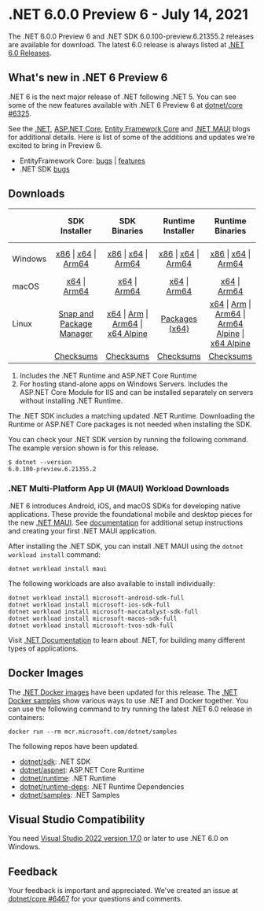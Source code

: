 # .NET 6.0.0 Preview 6 - July 14, 2021

The .NET 6.0.0 Preview 6 and .NET SDK 6.0.100-preview.6.21355.2 releases are available for download. The latest 6.0 release is always listed at [.NET 6.0 Releases](../README.md).

## What's new in .NET 6 Preview 6

.NET 6 is the next major release of .NET following .NET 5. You can see some of the new features available with .NET 6 Preview 6 at [dotnet/core #6325](https://github.com/dotnet/core/issues/6325).

See the [.NET][dotnet-blog], [ASP.NET Core][aspnet-blog], [Entity Framework Core][ef-blog] and [.NET MAUI][maui-blog] blogs for additional details.
Here is list of some of the additions and updates we're excited to bring in Preview 6.

* EntityFramework Core: [bugs][ef_bugs] | [features][ef_features]
* .NET SDK [bugs][sdk_bugs]

## Downloads

|           | SDK Installer                        | SDK Binaries                 | Runtime Installer                                        | Runtime Binaries                                 | ASP.NET Core Runtime           |Windows Desktop Runtime          |
| --------- | :------------------------------------------:     | :----------------------:                 | :---------------------------:                            | :-------------------------:                      | :-----------------:            | :-----------------:            |
| Windows   | [x86][dotnet-sdk-win-x86.exe] \| [x64][dotnet-sdk-win-x64.exe] \| [Arm64][dotnet-sdk-win-arm64.exe] | [x86][dotnet-sdk-win-x86.zip] \| [x64][dotnet-sdk-win-x64.zip] \|  [Arm64][dotnet-sdk-win-arm64.zip] | [x86][dotnet-runtime-win-x86.exe] \| [x64][dotnet-runtime-win-x64.exe] \| [Arm64][dotnet-runtime-win-arm64.exe] | [x86][dotnet-runtime-win-x86.zip] \| [x64][dotnet-runtime-win-x64.zip] \| [Arm64][dotnet-runtime-win-arm64.zip] | [x86][aspnetcore-runtime-win-x86.exe] \| [x64][aspnetcore-runtime-win-x64.exe] \|; [Hosting Bundle][dotnet-hosting-win.exe] | [x86][windowsdesktop-runtime-win-x86.exe] \| [x64][windowsdesktop-runtime-win-x64.exe] \| [Arm64][windowsdesktop-runtime-win-Arm64.exe] |
| macOS     | [x64][dotnet-sdk-osx-x64.pkg] \| [Arm64][dotnet-sdk-osx-arm64.pkg] | [x64][dotnet-sdk-osx-x64.tar.gz]  \| [Arm64][dotnet-sdk-osx-arm64.tar.gz]  | [x64][dotnet-runtime-osx-x64.pkg] \| [Arm64][dotnet-runtime-osx-arm64.pkg] | [x64][dotnet-runtime-osx-x64.tar.gz] \| [Arm64][dotnet-runtime-osx-arm64.tar.gz] | [x64][aspnetcore-runtime-osx-x64.tar.gz] \| [Arm64][aspnetcore-runtime-osx-arm64.tar.gz]  | - |
| Linux     |  [Snap and Package Manager](../install.md) | [x64][dotnet-sdk-linux-x64.tar.gz] \| [Arm][dotnet-sdk-linux-arm.tar.gz] \| [Arm64][dotnet-sdk-linux-arm64.tar.gz] \| [x64 Alpine][dotnet-sdk-linux-musl-x64.tar.gz] | [Packages (x64)][linux-packages] | [x64][dotnet-runtime-linux-x64.tar.gz] \| [Arm][dotnet-runtime-linux-arm.tar.gz] \| [Arm64][dotnet-runtime-linux-arm64.tar.gz] \| [Arm64 Alpine][dotnet-runtime-linux-musl-arm64.tar.gz] \| [x64 Alpine][dotnet-runtime-linux-musl-x64.tar.gz] | [x64][aspnetcore-runtime-linux-x64.tar.gz]  \| [Arm][aspnetcore-runtime-linux-arm.tar.gz] \| [Arm64][aspnetcore-runtime-linux-arm64.tar.gz]  \| [x64 Alpine][aspnetcore-runtime-linux-musl-x64.tar.gz] \| [Arm64 Alpine][aspnetcore-runtime-linux-musl-arm64.tar.gz] | - |
|  | [Checksums][checksums-sdk]                             | [Checksums][checksums-sdk]                                      | [Checksums][checksums-runtime]                             | [Checksums][checksums-runtime]  | [Checksums][checksums-runtime]  | [Checksums][checksums-runtime] |

1. Includes the .NET Runtime and ASP.NET Core Runtime
2. For hosting stand-alone apps on Windows Servers. Includes the ASP.NET Core Module for IIS and can be installed separately on servers without installing .NET Runtime.

The .NET SDK includes a matching updated .NET Runtime. Downloading the Runtime or ASP.NET Core packages is not needed when installing the SDK.

You can check your .NET SDK version by running the following command. The example version shown is for this release.

```console
$ dotnet --version
6.0.100-preview.6.21355.2
```

### .NET Multi-Platform App UI (MAUI) Workload Downloads

.NET 6 introduces Android, iOS, and macOS SDKs for developing native applications. These provide the foundational mobile and desktop pieces for the new [.NET MAUI](https://github.com/dotnet/maui). See [documentation](https://learn.microsoft.com/dotnet/maui/get-started/installation) for additional setup instructions and creating your first .NET MAUI application.

After installing the .NET SDK, you can install .NET MAUI using the `dotnet workload install` command:

```console
dotnet workload install maui
```

The following workloads are also available to install individually:

```console
dotnet workload install microsoft-android-sdk-full
dotnet workload install microsoft-ios-sdk-full
dotnet workload install microsoft-maccatalyst-sdk-full
dotnet workload install microsoft-macos-sdk-full
dotnet workload install microsoft-tvos-sdk-full
```

Visit [.NET Documentation](https://learn.microsoft.com/dotnet/core/) to learn about .NET, for building many different types of applications.

## Docker Images

The [.NET Docker images](https://hub.docker.com/_/microsoft-dotnet) have been updated for this release. The [.NET Docker samples](https://github.com/dotnet/dotnet-docker/blob/main/samples/README.md) show various ways to use .NET and Docker together. You can use the following command to try running the latest .NET 6.0 release in containers:

```console
docker run --rm mcr.microsoft.com/dotnet/samples
```

The following repos have been updated.

* [dotnet/sdk](https://github.com/dotnet/dotnet-docker/blob/main/README.sdk.md): .NET SDK
* [dotnet/aspnet](https://github.com/dotnet/dotnet-docker/blob/main/README.aspnet.md): ASP.NET Core Runtime
* [dotnet/runtime](https://github.com/dotnet/dotnet-docker/blob/main/README.runtime.md): .NET Runtime
* [dotnet/runtime-deps](https://github.com/dotnet/dotnet-docker/blob/main/README.runtime.md): .NET Runtime Dependencies
* [dotnet/samples](https://github.com/dotnet/dotnet-docker/blob/main/README.samples.md): .NET Samples

## Visual Studio Compatibility

You need [Visual Studio 2022 version 17.0](https://visualstudio.microsoft.com) or later to use .NET 6.0 on Windows.

## Feedback

Your feedback is important and appreciated. We've created an issue at [dotnet/core #6467](https://github.com/dotnet/core/issues/6467) for your questions and comments.

[checksums-runtime]: https://builds.dotnet.microsoft.com/dotnet/checksums/6.0.0-preview.6-sha.txt
[checksums-sdk]: https://builds.dotnet.microsoft.com/dotnet/checksums/6.0.0-preview.6-sha.txt

[dotnet-blog]:  https://devblogs.microsoft.com/dotnet/announcing-net-6-preview-6/
[aspnet-blog]: https://devblogs.microsoft.com/aspnet/asp-net-core-updates-in-net-6-preview-6
[maui-blog]: https://devblogs.microsoft.com/dotnet/announcing-net-maui-preview-6/
[ef-blog]: https://devblogs.microsoft.com/dotnet/announcing-entity-framework-core-6-0-preview-6-configure-conventions
[ef_bugs]: https://github.com/dotnet/efcore/issues?q=is%3Aissue+milestone%3A6.0.0-preview6+is%3Aclosed+label%3Atype-bug
[ef_features]: https://github.com/dotnet/efcore/issues?q=is%3Aissue+milestone%3A6.0.0-preview6+is%3Aclosed+label%3Atype-enhancement

[sdk_bugs]: https://github.com/dotnet/sdk/issues?q=is%3Aissue+is%3Aclosed+milestone%3A6.0.1xx
[linux-packages]: ../install-linux.md

[//]: # ( Runtime 6.0.0-preview.6.21352.12)
[dotnet-runtime-linux-arm.tar.gz]: https://download.visualstudio.microsoft.com/download/pr/8338df6d-f649-447f-8998-e393c63c6645/19f0f84b693fc54222b50870baca4899/dotnet-runtime-6.0.0-preview.6.21352.12-linux-arm.tar.gz
[dotnet-runtime-linux-arm64.tar.gz]: https://download.visualstudio.microsoft.com/download/pr/28b6d195-c69d-445a-b1c1-821e1a1cd8a1/6c85254b5cd005094a41ebd56774d4e5/dotnet-runtime-6.0.0-preview.6.21352.12-linux-arm64.tar.gz
[dotnet-runtime-linux-musl-arm64.tar.gz]: https://download.visualstudio.microsoft.com/download/pr/b1434d75-89c3-4b52-9a43-870c0a017897/6c50fdffdc2bd153c809e8dad409c9fe/dotnet-runtime-6.0.0-preview.6.21352.12-linux-musl-arm64.tar.gz
[dotnet-runtime-linux-musl-x64.tar.gz]: https://download.visualstudio.microsoft.com/download/pr/026cb7b2-fe95-4234-878e-410f678112f9/659fe44ad45762b42a13e66dd2795028/dotnet-runtime-6.0.0-preview.6.21352.12-linux-musl-x64.tar.gz
[dotnet-runtime-linux-x64.tar.gz]: https://download.visualstudio.microsoft.com/download/pr/841cf439-e6c6-4164-ae75-e4f1f3aafe0c/fd64b0395f6f0dee9ed184d918e49cd7/dotnet-runtime-6.0.0-preview.6.21352.12-linux-x64.tar.gz
[dotnet-runtime-osx-arm64.pkg]: https://download.visualstudio.microsoft.com/download/pr/3e5fcfb9-e470-4989-9677-39dc2fafd154/6b2a23abd069560e975e4c517df7b74c/dotnet-runtime-6.0.0-preview.6.21352.12-osx-arm64.pkg
[dotnet-runtime-osx-arm64.tar.gz]: https://download.visualstudio.microsoft.com/download/pr/e6e0f9af-9d3a-4a31-b260-666b0b3e4221/51b3052f9c84277b38578c5d7281dc4a/dotnet-runtime-6.0.0-preview.6.21352.12-osx-arm64.tar.gz
[dotnet-runtime-osx-x64.pkg]: https://download.visualstudio.microsoft.com/download/pr/fd4e78c4-eb09-4e98-9a60-0cf796a8af20/1095c137d3801cffaa6ada35eae0c1a3/dotnet-runtime-6.0.0-preview.6.21352.12-osx-x64.pkg
[dotnet-runtime-osx-x64.tar.gz]: https://download.visualstudio.microsoft.com/download/pr/67ae4f96-a7b5-49e3-809d-50de8e771c0f/ef5e3b6a1ff3abcf881b7ae880253469/dotnet-runtime-6.0.0-preview.6.21352.12-osx-x64.tar.gz
[dotnet-runtime-win-arm64.exe]: https://download.visualstudio.microsoft.com/download/pr/e40dee15-1d90-4917-8a41-d5ce3f218407/4b412277f3b9c39e9288bb4020240546/dotnet-runtime-6.0.0-preview.6.21352.12-win-arm64.exe
[dotnet-runtime-win-arm64.zip]: https://download.visualstudio.microsoft.com/download/pr/b68e27f8-d382-40f6-adc9-17aa1013925d/7cbd7bb99d2f181c40290b97018071b5/dotnet-runtime-6.0.0-preview.6.21352.12-win-arm64.zip
[dotnet-runtime-win-x64.exe]: https://download.visualstudio.microsoft.com/download/pr/d8031c86-e522-40eb-8c5e-edffcd711268/1880257fd9d1cdff0d3d4733c7246376/dotnet-runtime-6.0.0-preview.6.21352.12-win-x64.exe
[dotnet-runtime-win-x64.zip]: https://download.visualstudio.microsoft.com/download/pr/7282c65e-b906-48b7-b8f7-6bf3a6f980f0/ca7af999c52955ffdc45300b1de97a08/dotnet-runtime-6.0.0-preview.6.21352.12-win-x64.zip
[dotnet-runtime-win-x86.exe]: https://download.visualstudio.microsoft.com/download/pr/547ecbd0-9861-4ad1-beab-cfb256c2d212/f1e11ce269c7e8b8d91139075cde2d59/dotnet-runtime-6.0.0-preview.6.21352.12-win-x86.exe
[dotnet-runtime-win-x86.zip]: https://download.visualstudio.microsoft.com/download/pr/fa4333d5-b145-4bd1-b86d-101e758ff253/3b813e4a0f98fcc4f9f0930ab43a26df/dotnet-runtime-6.0.0-preview.6.21352.12-win-x86.zip

[//]: # ( WindowsDesktop 6.0.0-preview.6.21353.1)
[windowsdesktop-runtime-win-arm64.exe]: https://download.visualstudio.microsoft.com/download/pr/7c074ee8-043b-4f50-a135-e198b4a26bb2/fc4e30c8c0a7266cc92fbe7221173fad/windowsdesktop-runtime-6.0.0-preview.6.21353.1-win-arm64.exe
[windowsdesktop-runtime-win-x64.exe]: https://download.visualstudio.microsoft.com/download/pr/b6bef7e7-7d36-41fa-a937-119a786bdae3/b8251935ec30137f6d83dab3e6f1f12c/windowsdesktop-runtime-6.0.0-preview.6.21353.1-win-x64.exe
[windowsdesktop-runtime-win-x86.exe]: https://download.visualstudio.microsoft.com/download/pr/14c95c30-bc3b-43d9-b569-4e388ab7ab19/2e3b68dc6ee53a6aab3f71ad891215d3/windowsdesktop-runtime-6.0.0-preview.6.21353.1-win-x86.exe

[//]: # ( ASP 6.0.0-preview.6.21355.2)
[aspnetcore-runtime-linux-arm.tar.gz]: https://download.visualstudio.microsoft.com/download/pr/fead33a0-bfa8-4a3c-93c2-fa6dcd7fce47/11681525584ed1a381ecae3536693250/aspnetcore-runtime-6.0.0-preview.6.21355.2-linux-arm.tar.gz
[aspnetcore-runtime-linux-arm64.tar.gz]: https://download.visualstudio.microsoft.com/download/pr/7535469b-06d6-407d-b751-732ba8ba12d2/9ae4e842565ae3c50e5c2673c06bbe37/aspnetcore-runtime-6.0.0-preview.6.21355.2-linux-arm64.tar.gz
[aspnetcore-runtime-linux-musl-arm64.tar.gz]: https://download.visualstudio.microsoft.com/download/pr/bab174a9-3aef-467a-82d3-3fec5a8e562a/ea80ec9fb413a934e5b8f4d2e60ec5c7/aspnetcore-runtime-6.0.0-preview.6.21355.2-linux-musl-arm64.tar.gz
[aspnetcore-runtime-linux-musl-x64.tar.gz]: https://download.visualstudio.microsoft.com/download/pr/0678c787-648a-4385-9b33-af728cba9e0b/56171f0269e38da631bf1ed416edb7d9/aspnetcore-runtime-6.0.0-preview.6.21355.2-linux-musl-x64.tar.gz
[aspnetcore-runtime-linux-x64.tar.gz]: https://download.visualstudio.microsoft.com/download/pr/24e3144f-550d-49a2-bb40-8fb06aaf29a8/300b021763dbff231af63adb28ec6abd/aspnetcore-runtime-6.0.0-preview.6.21355.2-linux-x64.tar.gz
[aspnetcore-runtime-osx-arm64.tar.gz]: https://download.visualstudio.microsoft.com/download/pr/3830a164-7a1d-43b9-ad38-175f11a3731c/2f9e05c8da288e93154810154616dfa2/aspnetcore-runtime-6.0.0-preview.6.21355.2-osx-arm64.tar.gz
[aspnetcore-runtime-osx-x64.tar.gz]: https://download.visualstudio.microsoft.com/download/pr/392fdec4-7fee-4b86-9497-c1f63eb87acb/e5c215160b9e93e43f581e59bff87c9d/aspnetcore-runtime-6.0.0-preview.6.21355.2-osx-x64.tar.gz
[aspnetcore-runtime-win-x64.exe]: https://download.visualstudio.microsoft.com/download/pr/02355756-f7fc-43fc-a752-e7dbf3098b1c/4972c4b8b2973b00042a11d39a2d3d10/aspnetcore-runtime-6.0.0-preview.6.21355.2-win-x64.exe
[aspnetcore-runtime-win-x86.exe]: https://download.visualstudio.microsoft.com/download/pr/1bfa5cd7-d533-4457-90c4-e412610464d0/7b3fc132d204581a9d0f2c809e5b837f/aspnetcore-runtime-6.0.0-preview.6.21355.2-win-x86.exe
[dotnet-hosting-win.exe]: https://download.visualstudio.microsoft.com/download/pr/cf05db87-6052-43ae-8cda-c0aaf1e455d9/a09408560e38c80529d42bbf1bdf552b/dotnet-hosting-6.0.0-preview.6.21355.2-win.exe

[//]: # ( SDK 6.0.100-preview.6.21355.2 )
[dotnet-sdk-linux-arm.tar.gz]: https://download.visualstudio.microsoft.com/download/pr/5aed712c-c0bc-43fd-9fca-9483af66c8f1/66093c96a21248ee1ec77110478d13b3/dotnet-sdk-6.0.100-preview.6.21355.2-linux-arm.tar.gz
[dotnet-sdk-linux-arm64.tar.gz]: https://download.visualstudio.microsoft.com/download/pr/8a6a12fc-35bb-47ca-9353-b1e97d569382/61221db91a720e7ae5833460f2ea53d2/dotnet-sdk-6.0.100-preview.6.21355.2-linux-arm64.tar.gz
[dotnet-sdk-linux-musl-x64.tar.gz]: https://download.visualstudio.microsoft.com/download/pr/41ee1046-a104-4983-82c3-1a33f6b85e31/658fc456b3b8b4435f7556a2c5d5f16d/dotnet-sdk-6.0.100-preview.6.21355.2-linux-musl-x64.tar.gz
[dotnet-sdk-linux-x64.tar.gz]: https://download.visualstudio.microsoft.com/download/pr/45f9f84c-dbe6-458e-bea1-c1e931802486/995edcbcd852a07b0a285626f30afb33/dotnet-sdk-6.0.100-preview.6.21355.2-linux-x64.tar.gz
[dotnet-sdk-osx-arm64.pkg]: https://download.visualstudio.microsoft.com/download/pr/10bb818e-3d14-435c-a76b-40da0a8c561a/616dd2f1d72c8725270530bf67907068/dotnet-sdk-6.0.100-preview.6.21355.2-osx-arm64.pkg
[dotnet-sdk-osx-arm64.tar.gz]: https://download.visualstudio.microsoft.com/download/pr/fd0b8343-1875-4ffc-aab6-00d57ac223a2/00d7942d7ed9c4333f6f0be9d9678e60/dotnet-sdk-6.0.100-preview.6.21355.2-osx-arm64.tar.gz
[dotnet-sdk-osx-x64.pkg]: https://download.visualstudio.microsoft.com/download/pr/767abef9-9636-47a7-9929-6ac4201b6837/95c3c13e937efb01255843a6d4adf9ed/dotnet-sdk-6.0.100-preview.6.21355.2-osx-x64.pkg
[dotnet-sdk-osx-x64.tar.gz]: https://download.visualstudio.microsoft.com/download/pr/fb01b89f-c07d-4e3f-b9c1-a8d3a074f290/4df3bd673a530e8febcf0089dc698106/dotnet-sdk-6.0.100-preview.6.21355.2-osx-x64.tar.gz
[dotnet-sdk-win-arm64.exe]: https://download.visualstudio.microsoft.com/download/pr/af2fcf31-22b3-43c9-b127-d3d2569a4e76/396c947b23cd32f49e2cb12321321d65/dotnet-sdk-6.0.100-preview.6.21355.2-win-arm64.exe
[dotnet-sdk-win-arm64.zip]: https://download.visualstudio.microsoft.com/download/pr/96dfe5eb-3837-4541-8878-7258647e8fd7/d90954b202dd3bbb0608fc68080a0bfb/dotnet-sdk-6.0.100-preview.6.21355.2-win-arm64.zip
[dotnet-sdk-win-x64.exe]: https://download.visualstudio.microsoft.com/download/pr/9da8718a-a4cf-42dc-a86c-1ea648acf136/73e158f3e4dfb1446595d0dba5b6343a/dotnet-sdk-6.0.100-preview.6.21355.2-win-x64.exe
[dotnet-sdk-win-x64.zip]: https://download.visualstudio.microsoft.com/download/pr/a83c721e-ae81-4d88-9c3e-239e08e664be/ef2e40c18b8f87611477376bc3f6a8e5/dotnet-sdk-6.0.100-preview.6.21355.2-win-x64.zip
[dotnet-sdk-win-x86.exe]: https://download.visualstudio.microsoft.com/download/pr/8598c905-5911-4f50-9e8b-1f4dc53d213c/5f57f06cc04861b2f01ded57de212636/dotnet-sdk-6.0.100-preview.6.21355.2-win-x86.exe
[dotnet-sdk-win-x86.zip]: https://download.visualstudio.microsoft.com/download/pr/6395e8ff-c40e-450b-a663-23aa1b29c19f/516ced1b50fba44e17e5d1cc0bea981d/dotnet-sdk-6.0.100-preview.6.21355.2-win-x86.zip

[//]: # ( Symbols )
